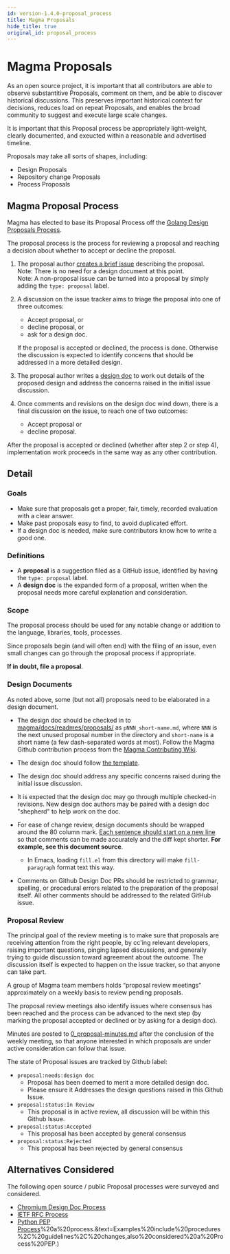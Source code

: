 ```yaml
---
id: version-1.4.0-proposal_process
title: Magma Proposals
hide_title: true
original_id: proposal_process
---
```

# Magma Proposals

As an open source project, it is important that all contributors are able to
observe substantitive Proposals, comment on them, and be able to discover
historical discussions.
This preserves important historical context for decisions, reduces load on
repeat Proposals, and enables the broad community to suggest and execute
large scale changes.

It is important that this Proposal process be appropriately light-weight,
clearly documented, and exeucted within a reasonable and advertised timeline.

Proposals may take all sorts of shapes, including:

- Design Proposals
- Repository change Proposals
- Process Proposals

## Magma Proposal Process

Magma has elected to base its Proposal Process off the
[Golang Design Proposals Process](https://github.com/golang/proposal#proposing-changes-to-go).

The proposal process is the process for reviewing a proposal and reaching
a decision about whether to accept or decline the proposal.

1. The proposal author
   [creates a brief issue](https://github.com/magma/magma/issues/new)
   describing the proposal.\
   Note: There is no need for a design document at this point.\
   Note: A non-proposal issue can be turned into a proposal by simply adding
         the `type: proposal` label.

2. A discussion on the issue tracker aims to triage the proposal into one of
   three outcomes:
     - Accept proposal, or
     - decline proposal, or
     - ask for a design doc.

   If the proposal is accepted or declined, the process is done.
   Otherwise the discussion is expected to identify concerns that
   should be addressed in a more detailed design.

3. The proposal author writes a [design doc](#design-documents) to work out
   details of the proposed design and address the concerns raised in the
   initial issue discussion.

4. Once comments and revisions on the design doc wind down, there is a final
   discussion on the issue, to reach one of two outcomes:
    - Accept proposal or
    - decline proposal.

After the proposal is accepted or declined (whether after step 2 or step 4),
implementation work proceeds in the same way as any other contribution.

## Detail

### Goals

- Make sure that proposals get a proper, fair, timely, recorded evaluation
  with a clear answer.
- Make past proposals easy to find, to avoid duplicated effort.
- If a design doc is needed, make sure contributors know how to write a good
  one.

### Definitions

- A **proposal** is a suggestion filed as a GitHub issue, identified by having
  the `type: proposal` label.
- A **design doc** is the expanded form of a proposal, written when the
  proposal needs more careful explanation and consideration.

### Scope

The proposal process should be used for any notable change or addition to the
language, libraries, tools, processes.

Since proposals begin (and will often end) with the filing of an issue, even
small changes can go through the proposal process if appropriate.

**If in doubt, file a proposal**.

### Design Documents

As noted above, some (but not all) proposals need to be elaborated in a design
document.

- The design doc should be checked in to
  [magma/docs/readmes/proposals/](https://github.com/magma/magma/tree/master/docs/readmes/proposals)
  as `pNNN_short-name.md`, where `NNN` is the next unused proposal number in
  the directory and `short-name` is a short name (a few dash-separated words
  at most).
  Follow the Magma Github contribution process from the
  [Magma Contributing Wiki](https://github.com/magma/magma/wiki/Contributing).

- The design doc should follow [the template](TEMPLATE.md).

- The design doc should address any specific concerns raised during the
  initial issue discussion.

- It is expected that the design doc may go through multiple checked-in
  revisions.
  New design doc authors may be paired with a design doc "shepherd" to help
  work on the doc.

- For ease of change review, design documents should be wrapped around the
  80 column mark.
  [Each sentence should start on a new line](http://rhodesmill.org/brandon/2012/one-sentence-per-line/)
  so that comments can be made accurately and the diff kept shorter.
  **For example, see this document source**.
  - In Emacs, loading `fill.el` from this directory will make
    `fill-paragraph` format text this way.

- Comments on Github Design Doc PRs should be restricted to grammar, spelling,
or procedural errors related to the preparation of the proposal itself.
All other comments should be addressed to the related GitHub issue.

### Proposal Review

The principal goal of the review meeting is to make sure that proposals
are receiving attention from the right people, by cc'ing relevant developers,
raising important questions, pinging lapsed discussions, and generally trying
to guide discussion toward agreement about the outcome.
The discussion itself is expected to happen on the issue tracker,
so that anyone can take part.

A group of Magma team members holds “proposal review meetings”
approximately on a weekly basis to review pending proposals.

The proposal review meetings also identify issues where
consensus has been reached and the process can be
advanced to the next step (by marking the proposal accepted
or declined or by asking for a design doc).

Minutes are posted to [0_proposal-minutes.md](0_proposal-minutes.md)
after the conclusion of the weekly meeting, so that anyone
interested in which proposals are under active consideration
can follow that issue.

The state of Proposal issues are tracked by Github label:
- `proposal:needs:design doc`
  - Proposal has been deemed to merit a more detailed design doc.
  - Please ensure it Addresses the design questions raised in this Github
    Issue.
- `proposal:status:In Review`
  - This proposal is in active review, all discussion will be within this
    Github Issue.
- `proposal:status:Accepted`
  - This proposal has been accepted by general consensus
- `proposal:status:Rejected`
  - This proposal has been rejected by general consensus

## Alternatives Considered

The following open source / public Proposal processes were surveyed and considered.

- [Chromium Design Doc Process](https://chromium.googlesource.com/chromium/src/+/master/docs/contributing.md#design-documents)
- [IETF RFC Process](https://www.ietf.org/standards/process/informal/)
- [Python PEP Process](https://www.python.org/dev/peps/pep-0001/#:~:text=A%20Process%20PEP%20describes%20a,an%20event%20in)%20a%20process.&text=Examples%20include%20procedures%2C%20guidelines%2C%20changes,also%20considered%20a%20Process%20PEP.)
